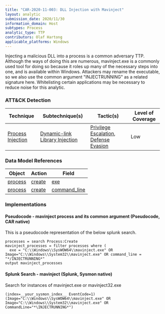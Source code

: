 ```yaml
---
title: "CAR-2020-11-003: DLL Injection with Mavinject"
layout: analytic
submission_date: 2020/11/30
information_domain: Host
subtypes: Process
analytic_type: TTP
contributors: Olaf Hartong
applicable_platforms: Windows
---
```


Injecting a malicious DLL into a process is a common adversary TTP. Although the ways of doing this are numerous, mavinject.exe is a commonly used tool for doing so because it roles up many of the necessary steps into one, and is available within Windows. Attackers may rename the executable, so we also use the common argument "INJECTRUNNING" as a related signature here. Whitelisting certain applications may be necessary to reduce noise for this analytic.


### ATT&CK Detection

|Technique|Subtechnique(s)|Tactic(s)|Level of Coverage|
|---|---|---|---|
|[Process Injection](https://attack.mitre.org/techniques/T1055/)|[Dynamic-link Library Injection](https://attack.mitre.org/techniques/T1055/001/)|[Privilege Escalation](https://attack.mitre.org/tactics/TA0004/), [Defense Evasion](https://attack.mitre.org/tactics/TA0005/)|Low|

### Data Model References

|Object|Action|Field|
|---|---|---|
|[process](/data_model/process) | [create](/data_model/process#create) | [exe](/data_model/process#exe) |
|[process](/data_model/process) | [create](/data_model/process#create) | [command_line](/data_model/process#command_line) |


### Implementations

#### Pseudocode - mavinject process and its common argument (Pseudocode, CAR native)


This is a pseudocode representation of the below splunk search.


```
processes = search Process:Create
mavinject_processes = filter processes where (
  exe = "C:\\Windows\\SysWOW64\\mavinject.exe" OR Image="C:\\Windows\\System32\\mavinject.exe" OR command_line = "*/INJECTRUNNING*"
output mavinject_processes
```


#### Splunk Search - mavinject (Splunk, Sysmon native)


Search for instances of mavinject.exe or mavinject32.exe


```
(index=__your_sysmon_index__ EventCode=1) (Image="C:\\Windows\\SysWOW64\\mavinject.exe" OR Image="C:\\Windows\\System32\\mavinject.exe" OR CommandLine="*\INJECTRUNNING*")
```




